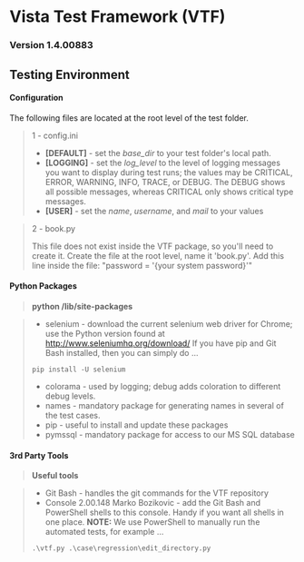 Vista Test Framework (VTF)
===================
### Version 1.4.00883

Testing Environment
-------------

#### Configuration
The following files are located at the root level of the test folder.
> 1 - config.ini
>
> - **[DEFAULT]** - set the _base\_dir_ to your test folder's local path.
> - **[LOGGING]** - set the _log\_level_ to the level of logging messages you want to display during test runs; the values may be CRITICAL, ERROR, WARNING, INFO, TRACE, or DEBUG. The DEBUG shows all possible messages, whereas CRITICAL only shows critical type messages.
> - **[USER]** - set the _name_, _username_, and _mail_ to your values

> 2 - book.py
>
> This file does not exist inside the VTF package, so you'll need to create it. Create the file at the root level, name it 'book.py'. Add this line inside the file:
> "password = '{your system password}'"

#### Python Packages

> **python /lib/site-packages**

> - selenium - download the current selenium web driver for Chrome; use the Python version found at http://www.seleniumhq.org/download/ If you have pip and Git Bash installed, then you can simply do ...
>```
>pip install -U selenium
>```
> - colorama - used by logging; debug adds coloration to different debug levels.
> - names - mandatory package for generating names in several of the test cases.
> - pip - useful to install and update these packages
> - pymssql - mandatory package for access to our MS SQL database

#### 3rd Party Tools

> **Useful tools**

> - Git Bash - handles the git commands for the VTF repository
> - Console 2.00.148 Marko Bozikovic - add the Git Bash and PowerShell shells to this console. Handy if you want all shells in one place.
> **NOTE:** We use PowerShell to manually run the automated tests, for example ...
> ```
> .\vtf.py .\case\regression\edit_directory.py
> ```
